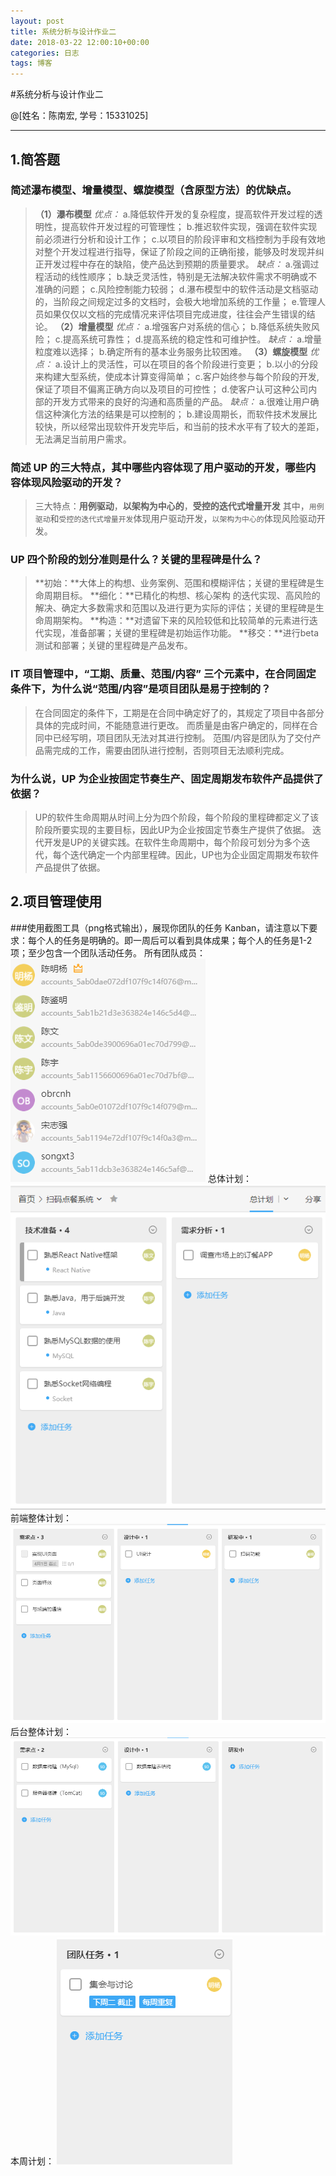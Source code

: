 ```yaml
---
layout: post
title: 系统分析与设计作业二
date: 2018-03-22 12:00:10+00:00
categories: 日志
tags: 博客
---
```

#系统分析与设计作业二

@[姓名：陈南宏, 学号：15331025]

-------------------

## 1.简答题

### 简述瀑布模型、增量模型、螺旋模型（含原型方法）的优缺点。
>**（1）瀑布模型**
>*优点：*
>a.降低软件开发的复杂程度，提高软件开发过程的透明性，提高软件开发过程的可管理性；
>b.推迟软件实现，强调在软件实现前必须进行分析和设计工作；
>c.以项目的阶段评审和文档控制为手段有效地对整个开发过程进行指导，保证了阶段之间的正确衔接，能够及时发现并纠正开发过程中存在的缺陷，使产品达到预期的质量要求。
>*缺点：*
>a.强调过程活动的线性顺序；
>b.缺乏灵活性，特别是无法解决软件需求不明确或不准确的问题；
>c.风险控制能力较弱；
>d.瀑布模型中的软件活动是文档驱动的，当阶段之间规定过多的文档时，会极大地增加系统的工作量；
>e.管理人员如果仅仅以文档的完成情况来评估项目完成进度，往往会产生错误的结论。
>**（2）增量模型**
>*优点：*
>a.增强客户对系统的信心；
>b.降低系统失败风险；
>c.提高系统可靠性；
>d.提高系统的稳定性和可维护性。
>*缺点：*
>a.增量粒度难以选择；
>b.确定所有的基本业务服务比较困难。
>**（3）螺旋模型**
>*优点：*
>a.设计上的灵活性，可以在项目的各个阶段进行变更；
>b.以小的分段来构建大型系统，使成本计算变得简单；
>c.客户始终参与每个阶段的开发,保证了项目不偏离正确方向以及项目的可控性；
>d.使客户认可这种公司内部的开发方式带来的良好的沟通和高质量的产品。
>*缺点：*
>a.很难让用户确信这种演化方法的结果是可以控制的；
>b.建设周期长，而软件技术发展比较快，所以经常出现软件开发完毕后，和当前的技术水平有了较大的差距，无法满足当前用户需求。

### 简述 UP 的三大特点，其中哪些内容体现了用户驱动的开发，哪些内容体现风险驱动的开发？
>三大特点：**用例驱动**，**以架构为中心的**，**受控的迭代式增量开发**
>其中，`用例驱动`和`受控的迭代式增量开发`体现用户驱动开发，`以架构为中心的`体现风险驱动开发。

### UP 四个阶段的划分准则是什么？关键的里程碑是什么？
>**初始：**大体上的构想、业务案例、范围和模糊评估；关键的里程碑是生命周期目标。
>**细化：**已精化的构想、核心架构 的迭代实现、高风险的解决、确定大多数需求和范围以及进行更为实际的评估；关键的里程碑是生命周期架构。
>**构造：**对遗留下来的风险较低和比较简单的元素进行迭代实现，准备部署；关键的里程碑是初始运作功能。
>**移交：**进行beta测试和部署；关键的里程碑是产品发布。

### IT 项目管理中，“工期、质量、范围/内容” 三个元素中，在合同固定条件下，为什么说“范围/内容”是项目团队是易于控制的？
>在合同固定的条件下，工期是在合同中确定好了的，其规定了项目中各部分具体的完成时间，不能随意进行更改。
>而质量是由客户确定的，同样在合同中已经写明，项目团队无法对其进行控制。
>范围/内容是团队为了交付产品需完成的工作，需要由团队进行控制，否则项目无法顺利完成。

### 为什么说，UP 为企业按固定节奏生产、固定周期发布软件产品提供了依据？
>UP的软件生命周期从时间上分为四个阶段，每个阶段的里程碑都定义了该阶段所要实现的主要目标，因此UP为企业按固定节奏生产提供了依据。 
>迭代开发是UP的关键实践。在软件生命周期中，每个阶段可划分为多个迭代，每个迭代确定一个内部里程碑。因此，UP也为企业固定周期发布软件产品提供了依据。

## 2.项目管理使用

###使用截图工具（png格式输出），展现你团队的任务 Kanban，请注意以下要求：每个人的任务是明确的。即一周后可以看到具体成果；每个人的任务是1-2项；至少包含一个团队活动任务。
所有团队成员：
![Alt text](https://github.com/obrcnh/obrcnh.github.io/blob/master/_imgs/%E5%9B%A2%E9%98%9F%E6%88%90%E5%91%98.png)
总体计划：
![Alt text](https://github.com/obrcnh/obrcnh.github.io/blob/master/_imgs/%E6%80%BB%E4%BD%93%E8%AE%A1%E5%88%92.png)
前端整体计划：
![Alt text](https://github.com/obrcnh/obrcnh.github.io/blob/master/_imgs/%E5%89%8D%E7%AB%AF%E8%AE%A1%E5%88%92.png)
后台整体计划：
![Alt text](https://github.com/obrcnh/obrcnh.github.io/blob/master/_imgs/%E5%90%8E%E7%AB%AF%E8%AE%A1%E5%88%92.png)
本周计划：
![Alt text](https://github.com/obrcnh/obrcnh.github.io/blob/master/_imgs/%E5%9B%A2%E9%98%9F%E6%B4%BB%E5%8A%A8.png)
